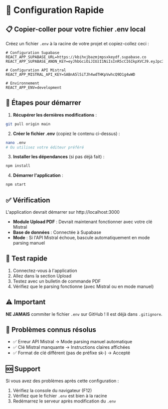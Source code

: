 # 🚀 Configuration Rapide

## 📋 Copier-coller pour votre fichier .env local

Créez un fichier `.env` à la racine de votre projet et copiez-collez ceci :

```env
# Configuration Supabase
REACT_APP_SUPABASE_URL=https://kbihxjbazmjmpsxkeydf.supabase.co
REACT_APP_SUPABASE_ANON_KEY=eyJhbGciOiJIUzI1NiIsInR5cCI6IkpXVCJ9.eyJpc3MiOiJzdXBhYmFzZSIsInJlZiI6ImtiaWh4amJhem1qbXBzeGtleWRmIiwicm9sZSI6ImFub24iLCJpYXQiOjE3NTEzMTEzNjksImV4cCI6MjA2Njg4NzM2OX0.lvbPBBbiweTEIUi0JK7hvLvTD7EuF9EazN7l2PZbiYU

# Configuration API Mistral
REACT_APP_MISTRAL_API_KEY=SABnA5l5iTJh4wdTHKpVwhcQ9D1g4wWD

# Environnement
REACT_APP_ENV=development
```

## 🔧 Étapes pour démarrer

1. **Récupérer les dernières modifications** :
```bash
git pull origin main
```

2. **Créer le fichier .env** (copiez le contenu ci-dessus) :
```bash
nano .env
# Ou utilisez votre éditeur préféré
```

3. **Installer les dépendances** (si pas déjà fait) :
```bash
npm install
```

4. **Démarrer l'application** :
```bash
npm start
```

## ✅ Vérification

L'application devrait démarrer sur http://localhost:3000

- **Module Upload PDF** : Devrait maintenant fonctionner avec votre clé Mistral
- **Base de données** : Connectée à Supabase
- **Mode** : Si l'API Mistral échoue, bascule automatiquement en mode parsing manuel

## 🎯 Test rapide

1. Connectez-vous à l'application
2. Allez dans la section Upload
3. Testez avec un bulletin de commande PDF
4. Vérifiez que le parsing fonctionne (avec Mistral ou en mode manuel)

## ⚠️ Important

**NE JAMAIS** commiter le fichier `.env` sur GitHub ! Il est déjà dans `.gitignore`.

## 📝 Problèmes connus résolus

- ✅ Erreur API Mistral → Mode parsing manuel automatique
- ✅ Clé Mistral manquante → Instructions claires affichées
- ✅ Format de clé différent (pas de préfixe sk-) → Accepté

## 🆘 Support

Si vous avez des problèmes après cette configuration :
1. Vérifiez la console du navigateur (F12)
2. Vérifiez que le fichier `.env` est bien à la racine
3. Redémarrez le serveur après modification du `.env`